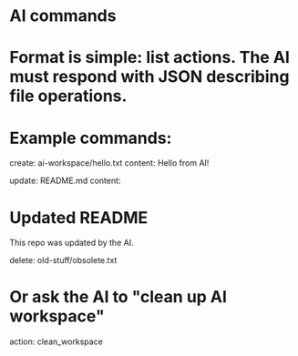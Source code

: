 # AI commands
# Format is simple: list actions. The AI must respond with JSON describing file operations.
# Example commands:
create: ai-workspace/hello.txt
content:
Hello from AI!

update: README.md
content:
# Updated README
This repo was updated by the AI.

delete: old-stuff/obsolete.txt

# Or ask the AI to "clean up AI workspace"
action: clean_workspace
